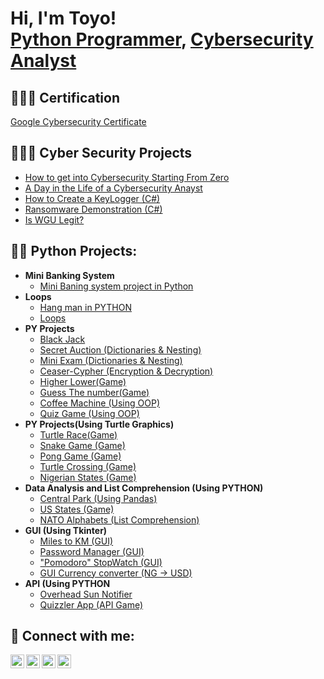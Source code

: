 <h1>Hi, I'm Toyo! <br/><a href="https://github.com/Toyontewo">Python Programmer</a>, <a href="https://www.linkedin.com/in/toyo-ntewo-4ba238267">Cybersecurity Analyst</a>
<!--   <a href="https://www.youtube.com/c/joshmadakor">YouTuber</a></h1> -->
<h2>🦸🏾‍♂️ Certification</h2>
<a href="https://www.coursera.org/account/accomplishments/professional-cert/FVYKPUUZ3H24"> Google Cybersecurity Certificate</a>
  
<h2>👨🏾‍💻 Cyber Security Projects</h2>

- [How to get into Cybersecurity Starting From Zero](https://www.youtube.com/watch?v=a83ASGn_V_s)
- [A Day in the Life of a Cybersecurity Anayst](https://www.youtube.com/watch?v=uHy3oM7NnoU)
- [How to Create a KeyLogger (C#)](https://www.youtube.com/watch?v=N-L9hklSlNk)
- [Ransomware Demonstration (C#)](https://www.youtube.com/watch?v=OfvdQeh79s0)
- [Is WGU Legit?](https://www.youtube.com/watch?v=E2MwRWxDBkA)

<h2>👨‍💻 Python Projects:</h2>

- <b>Mini Banking System</b>
  - [Mini Baning system project in Python](https://github.com/Toyontewo/MiniBankingSystem)
- <b>Loops</b>
  - [Hang man in PYTHON](https://github.com/Toyontewo/HangMan)
  - [Loops](https://github.com/Toyontewo/SmallLoops)
- <b>PY Projects</b>
  - [Black Jack](https://github.com/Toyontewo/BlackkJack)
  - [Secret Auction (Dictionaries & Nesting)](https://github.com/Toyontewo/SecretAuction)
  - [Mini Exam (Dictionaries & Nesting)](https://github.com/Toyontewo/MiniExam/)
  - [Ceaser-Cypher (Encryption & Decryption)](https://github.com/Toyontewo/CeaserCyp/)
  - [Higher Lower(Game)](https://github.com/Toyontewo/HigherLower)
  - [Guess The number(Game)](https://github.com/Toyontewo/NumberGuess)
  - [Coffee Machine (Using OOP)](https://github.com/Toyontewo/OopCofeeMachine)
  - [Quiz Game (Using OOP)](https://github.com/Toyontewo/OOPQuizGame)
- <b>PY Projects(Using Turtle Graphics)</b>
  - [Turtle Race(Game)](https://github.com/Toyontewo/TurtleRace)
  - [Snake Game (Game)](https://github.com/Toyontewo/SnakeGame)
  - [Pong Game (Game)](https://github.com/Toyontewo/PongGame/)
  - [Turtle Crossing (Game)](https://github.com/Toyontewo/TurtleCrossing)
  - [Nigerian States (Game)](https://github.com/Toyontewo/NigeriaGame)
- <b>Data Analysis and List Comprehension (Using PYTHON)</b>
  - [Central Park (Using Pandas)](https://github.com/Toyontewo/CentalPark)
  - [US States (Game)](https://github.com/Toyontewo/UStatesGame)
  - [NATO Alphabets (List Comprehension)](https://github.com/Toyontewo/NATOalphabet)
- <b>GUI (Using Tkinter)</b>
  - [Miles to KM (GUI)](https://github.com/Toyontewo/GUImTOkm)
  - [Password Manager (GUI)](https://github.com/Toyontewo/GUI-PasswordManager/)
  - ["Pomodoro" StopWatch (GUI)](https://github.com/Toyontewo/pomodoro)
  - [GUI Currency converter (NG -> USD)](https://github.com/Toyontewo/CurrencyConv)
- <b>API (Using PYTHON</b>
  - [Overhead Sun Notifier](https://github.com/Toyontewo/OVRsun)
  - [Quizzler App (API Game)](https://github.com/Toyontewo/GUI-PasswordManager/)



<h2> 🤳 Connect with me:</h2>

[<img align="left" alt="JoshMadakor | YouTube" width="22px" src="https://cdn.jsdelivr.net/npm/simple-icons@v3/icons/youtube.svg" />][youtube]
[<img align="left" alt="JoshMadakor | Twitter" width="22px" src="https://cdn.jsdelivr.net/npm/simple-icons@v3/icons/twitter.svg" />][twitter]
[<img align="left" alt="JoshMadakor | LinkedIn" width="22px" src="https://cdn.jsdelivr.net/npm/simple-icons@v3/icons/linkedin.svg" />][linkedin]
[<img align="left" alt="JoshMadakor | Instagram" width="22px" src="https://cdn.jsdelivr.net/npm/simple-icons@v3/icons/instagram.svg" />][instagram]

[twitter]: https://twitter.com/joshmadakor
[youtube]: https://www.youtube.com/c/joshmadakor
[instagram]: https://www.instagram.com/joshmadakor/
[linkedin]: https://linkedin.com/in/joshmadakor

<!--
**joshmadakor1/joshmadakor1** is a ✨ _special_ ✨ repository because its `README.md` (this file) appears on your GitHub profile.

Here are some ideas to get you started:

- 🔭 I’m currently working on ...
- 🌱 I’m currently learning ...
- 👯 I’m looking to collaborate on ...
- 🤔 I’m looking for help with ...
- 💬 Ask me about ...
- 📫 How to reach me: ...
- 😄 Pronouns: ...
- ⚡ Fun fact: ...
-->
